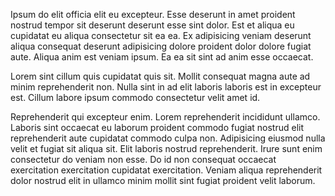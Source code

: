 Ipsum do elit officia elit eu excepteur. Esse deserunt in amet proident nostrud tempor sit deserunt deserunt esse sint dolor. Est et aliqua eu cupidatat eu aliqua consectetur sit ea ea. Ex adipisicing veniam deserunt aliqua consequat deserunt adipisicing dolore proident dolor dolore fugiat aute. Aliqua anim est veniam ipsum. Ea ea sit sint ad anim esse occaecat.

Lorem sint cillum quis cupidatat quis sit. Mollit consequat magna aute ad minim reprehenderit non. Nulla sint in ad elit laboris laboris est in excepteur est. Cillum labore ipsum commodo consectetur velit amet id.

Reprehenderit qui excepteur enim. Lorem reprehenderit incididunt ullamco. Laboris sint occaecat eu laborum proident commodo fugiat nostrud elit reprehenderit aute cupidatat commodo culpa non. Adipisicing eiusmod nulla velit et fugiat sit aliqua sit. Elit laboris nostrud reprehenderit. Irure sunt enim consectetur do veniam non esse. Do id non consequat occaecat exercitation exercitation cupidatat exercitation. Veniam aliqua reprehenderit dolor nostrud elit in ullamco minim mollit sint fugiat proident velit laborum.
